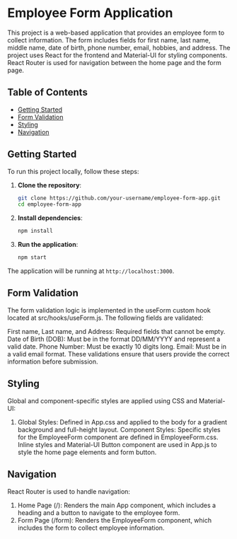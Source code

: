 # Employee Form Application

This project is a web-based application that provides an employee form to collect information. The form includes fields for first name, last name, middle name, date of birth, phone number, email, hobbies, and address. The project uses React for the frontend and Material-UI for styling components. React Router is used for navigation between the home page and the form page.

## Table of Contents

- [Getting Started](#getting-started)
- [Form Validation](#form-validation)
- [Styling](#styling)
- [Navigation](#navigation)

## Getting Started

To run this project locally, follow these steps:

1. **Clone the repository**:
    ```bash
    git clone https://github.com/your-username/employee-form-app.git
    cd employee-form-app
    ```

2. **Install dependencies**:
    ```bash
    npm install
    ```

3. **Run the application**:
    ```bash
    npm start
    ```

The application will be running at `http://localhost:3000`.

## Form Validation
The form validation logic is implemented in the useForm custom hook located at src/hooks/useForm.js. The following fields are validated:

First name, Last name, and Address: Required fields that cannot be empty.
Date of Birth (DOB): Must be in the format DD/MM/YYYY and represent a valid date.
Phone Number: Must be exactly 10 digits long.
Email: Must be in a valid email format.
These validations ensure that users provide the correct information before submission.

## Styling
Global and component-specific styles are applied using CSS and Material-UI:

1. Global Styles: Defined in App.css and applied to the body for a gradient background and full-height layout.
Component Styles: Specific styles for the EmployeeForm component are defined in EmployeeForm.css.
Inline styles and Material-UI Button component are used in App.js to style the home page elements and form button.

## Navigation
React Router is used to handle navigation:

1. Home Page (/): Renders the main App component, which includes a heading and a button to navigate to the employee form.
2. Form Page (/form): Renders the EmployeeForm component, which includes the form to collect employee information.